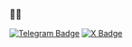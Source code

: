 ### 👨‍💻

[![Telegram Badge](https://img.shields.io/badge/Telegram-26A5E4?logo=telegram&logoColor=fff&style=flat-rounded)](https://t.me/dm_zharov)
[![X Badge](https://img.shields.io/badge/Twitter-222?logo=twitter&logoColor=fff&style=flat-rounded)](https://twitter.com/dm_zharov)
